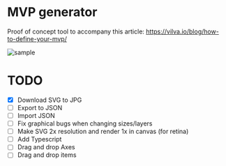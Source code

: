 # MVP generator

Proof of concept tool to accompany this article: https://vilva.io/blog/how-to-define-your-mvp/

![sample](https://user-images.githubusercontent.com/8507571/66339540-431fa380-e93b-11e9-9f57-8f63be1d9912.gif)

# TODO

- [X] Download SVG to JPG
- [ ] Export to JSON
- [ ] Import JSON
- [ ] Fix graphical bugs when changing sizes/layers
- [ ] Make SVG 2x resolution and render 1x in canvas (for retina)
- [ ] Add Typescript
- [ ] Drag and drop Axes
- [ ] Drag and drop items